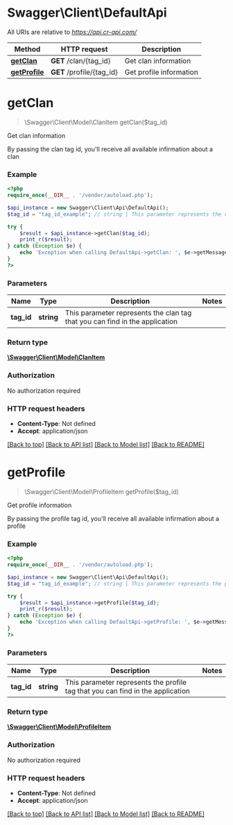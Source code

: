 # Swagger\Client\DefaultApi

All URIs are relative to *https://api.cr-api.com/*

Method | HTTP request | Description
------------- | ------------- | -------------
[**getClan**](DefaultApi.md#getClan) | **GET** /clan/{tag_id} | Get clan information
[**getProfile**](DefaultApi.md#getProfile) | **GET** /profile/{tag_id} | Get profile information


# **getClan**
> \Swagger\Client\Model\ClanItem getClan($tag_id)

Get clan information

By passing the clan tag id, you'll receive all available infirmation about a clan

### Example
```php
<?php
require_once(__DIR__ . '/vendor/autoload.php');

$api_instance = new Swagger\Client\Api\DefaultApi();
$tag_id = "tag_id_example"; // string | This parameter represents the clan tag that you can find in the application

try {
    $result = $api_instance->getClan($tag_id);
    print_r($result);
} catch (Exception $e) {
    echo 'Exception when calling DefaultApi->getClan: ', $e->getMessage(), PHP_EOL;
}
?>
```

### Parameters

Name | Type | Description  | Notes
------------- | ------------- | ------------- | -------------
 **tag_id** | **string**| This parameter represents the clan tag that you can find in the application |

### Return type

[**\Swagger\Client\Model\ClanItem**](../Model/ClanItem.md)

### Authorization

No authorization required

### HTTP request headers

 - **Content-Type**: Not defined
 - **Accept**: application/json

[[Back to top]](#) [[Back to API list]](../../README.md#documentation-for-api-endpoints) [[Back to Model list]](../../README.md#documentation-for-models) [[Back to README]](../../README.md)

# **getProfile**
> \Swagger\Client\Model\ProfileItem getProfile($tag_id)

Get profile information

By passing the profile tag id, you'll receive all available infirmation about a profile

### Example
```php
<?php
require_once(__DIR__ . '/vendor/autoload.php');

$api_instance = new Swagger\Client\Api\DefaultApi();
$tag_id = "tag_id_example"; // string | This parameter represents the profile tag that you can find in the application

try {
    $result = $api_instance->getProfile($tag_id);
    print_r($result);
} catch (Exception $e) {
    echo 'Exception when calling DefaultApi->getProfile: ', $e->getMessage(), PHP_EOL;
}
?>
```

### Parameters

Name | Type | Description  | Notes
------------- | ------------- | ------------- | -------------
 **tag_id** | **string**| This parameter represents the profile tag that you can find in the application |

### Return type

[**\Swagger\Client\Model\ProfileItem**](../Model/ProfileItem.md)

### Authorization

No authorization required

### HTTP request headers

 - **Content-Type**: Not defined
 - **Accept**: application/json

[[Back to top]](#) [[Back to API list]](../../README.md#documentation-for-api-endpoints) [[Back to Model list]](../../README.md#documentation-for-models) [[Back to README]](../../README.md)

